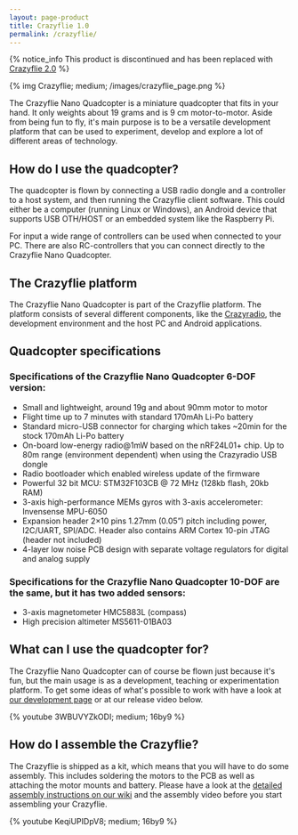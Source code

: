 ```yaml
---
layout: page-product
title: Crazyflie 1.0
permalink: /crazyflie/
---
```


 
{% notice_info This product is discontinued and has been replaced with <a href="/crazyflie-2/">Crazyflie 2.0</a> %}

{% img Crazyflie; medium; /images/crazyflie_page.png %}

The Crazyflie Nano Quadcopter is a miniature quadcopter that fits in your hand. 
It only weights about 19 grams and is 9 cm motor-to-motor. Aside from being fun 
to fly, it's main purpose is to be a versatile development platform that can be 
used to experiment, develop and explore a lot of different areas of technology.

## How do I use the quadcopter?

The quadcopter is flown by connecting a USB radio dongle and a controller to a 
host system, and then running the Crazyflie client software. This could either 
be a computer (running Linux or Windows), an Android device that supports USB 
OTH/HOST or an embedded system like the Raspberry Pi.

For input a wide range of controllers can be used when connected to your PC. 
There are also RC-controllers that you can connect directly to the Crazyflie 
Nano Quadcopter. 

## The Crazyflie platform

The Crazyflie Nano Quadcopter is part of the Crazyflie platform. The platform 
consists of several different components, like the 
[Crazyradio](/crazyradio/), the development environment and the host PC and 
Android applications.

## Quadcopter specifications

### Specifications of the Crazyflie Nano Quadcopter 6-DOF version:

* Small and lightweight, around 19g and about 90mm motor to motor
* Flight time up to 7 minutes with standard 170mAh Li-Po battery
* Standard micro-USB connector for charging which takes ~20min for the stock 170mAh Li-Po battery
* On-board low-energy radio@1mW based on the nRF24L01+ chip. Up to 80m range (environment dependent) when using the Crazyradio USB dongle
* Radio bootloader which enabled wireless update of the firmware
* Powerful 32 bit MCU: STM32F103CB @ 72 MHz (128kb flash, 20kb RAM)
* 3-axis high-performance MEMs gyros with 3-axis accelerometer: Invensense MPU-6050
* Expansion header 2×10 pins 1.27mm (0.05”) pitch including power, I2C/UART, SPI/ADC. Header also contains ARM Cortex 10-pin JTAG (header not included)
* 4-layer low noise PCB design with separate voltage regulators for digital and analog supply

### Specifications for the Crazyflie Nano Quadcopter 10-DOF are the same, but it has two added sensors:

* 3-axis magnetometer HMC5883L (compass)
* High precision altimeter MS5611-01BA03

## What can I use the quadcopter for?

The Crazyflie Nano Quadcopter can of course be flown just because it's fun, but 
the main usage is as a development, teaching or experimentation platform. To 
get some ideas of what's possible to work with have a look at 
[our development page](/development-overview/) or at our release video below.

{% youtube 3WBUVYZkODI; medium; 16by9 %}

## How do I assemble the Crazyflie?

The Crazyflie is shipped as a kit, which means that you will have to do some 
assembly. This includes soldering the motors to the PCB as well as attaching 
the motor mounts and battery. Please have a look at the 
[detailed assembly instructions on our wiki](//wiki.bitcraze.se/projects:crazyflie:mechanics:assembly)
and the assembly video before you start assembling your Crazyflie.

{% youtube KeqiUPIDpV8; medium; 16by9 %}
